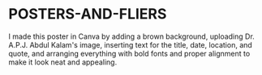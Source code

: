 # POSTERS-AND-FLIERS
I made this poster in Canva by adding a brown background, uploading Dr. A.P.J. Abdul Kalam's image, inserting text for the title, date, location, and quote, and arranging everything with bold fonts and proper alignment to make it look neat and appealing.
